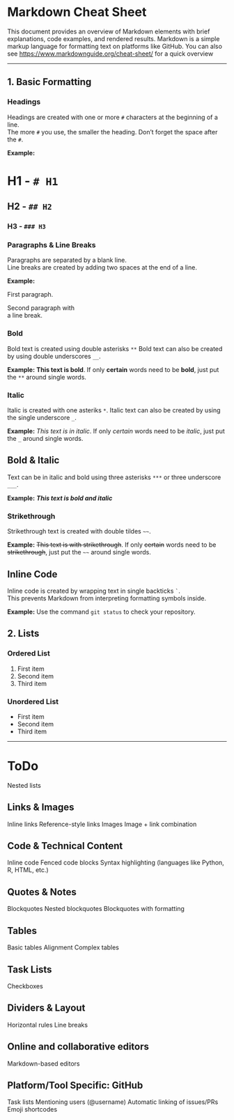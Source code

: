 # Markdown Cheat Sheet

This document provides an overview of Markdown elements with brief explanations, code examples, and rendered results.
Markdown is a simple markup language for formatting text on platforms like GitHub.
You can also see https://www.markdownguide.org/cheat-sheet/ for a quick overview

---

## 1. Basic Formatting

### Headings
Headings are created with one or more `#` characters at the beginning of a line.  
The more `#` you use, the smaller the heading. Don’t forget the space after the `#`.

**Example:**
# H1 - `# H1`
## H2 - `## H2`
### H3 - `### H3`


### Paragraphs & Line Breaks
Paragraphs are separated by a blank line.  
Line breaks are created by adding two spaces at the end of a line.

**Example:**

First paragraph.

Second paragraph with  
a line break.


### Bold
Bold text is created using double asterisks `**`
Bold text can also be created by using double underscores `__`.

**Example:**
**This text is bold**. If only **certain** words need to be **bold**, just put the `**` around single words. 


### Italic
Italic is created with one asteriks `*`. 
Italic text can also be created by using the single underscore `_`.

**Example:**
_This text is in italic_. If only _certain_ words need to be _italic_, just put the `_` around single words. 


## Bold & Italic
Text can be in italic and bold using three asterisks `***` or three underscore `___`.

**Example:**
***This text is bold and italic***


### Strikethrough
Strikethrough text is created with double tildes `~~`.

**Example:**
~~This text is with strikethrough~~. If only ~~certain~~ words need to be ~~strikethrough~~, just put the `~~` around single words. 


## Inline Code
Inline code is created by wrapping text in single backticks `` ` ``.  
This prevents Markdown from interpreting formatting symbols inside.

**Example:**
Use the command `git status` to check your repository.


## 2. Lists
### Ordered List

1. First item
2. Second item
3. Third item

### Unordered List

- First item
- Second item
- Third item

--- 
# ToDo


Nested lists

## Links & Images
Inline links
Reference-style links
Images
Image + link combination

## Code & Technical Content
Inline code
Fenced code blocks
Syntax highlighting (languages like Python, R, HTML, etc.)

## Quotes & Notes
Blockquotes
Nested blockquotes
Blockquotes with formatting

## Tables
Basic tables
Alignment
Complex tables

## Task Lists
Checkboxes

## Dividers & Layout
Horizontal rules
Line breaks

## Online and collaborative editors
Markdown-based editors

## Platform/Tool Specific: GitHub
Task lists
Mentioning users (@username)
Automatic linking of issues/PRs
Emoji shortcodes
